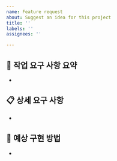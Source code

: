 ```yaml
---
name: Feature request
about: Suggest an idea for this project
title: ''
labels: ''
assignees: ''

---
```


## 📌 작업 요구 사항 요약

<!-- 작업을 수행하기 위한 요구사항을 작성해주세요 -->
<!-- 예시: 유저 정보를 조회하기 위한 API가 필요합니다. -->

- 

## 📋 상세 요구 사항

<!-- 작업을 수행하기 위한 상세 요구사항을 작성해주세요 -->
<!-- 예시: 유저 정보는 이름, 이메일, 전화번호, 주소를 조회할 수 있어야 합니다. -->
<!-- 예시: 유저 정보 조회 API는 자신의 정보만 조회할 수 있어야 합니다. -->

- 

## 🤔 예상 구현 방법

<!-- 작업을 수행하기 위한 예상 구현 방법을 작성해주세요 -->
<!-- 생각나지 않는다면, 작성하지 않아도 됩니다. -->
<!-- 예시: 주소 정보는 'A' 테이블에서 'B' 테이블로 조인하여 조회합니다. -->

-
